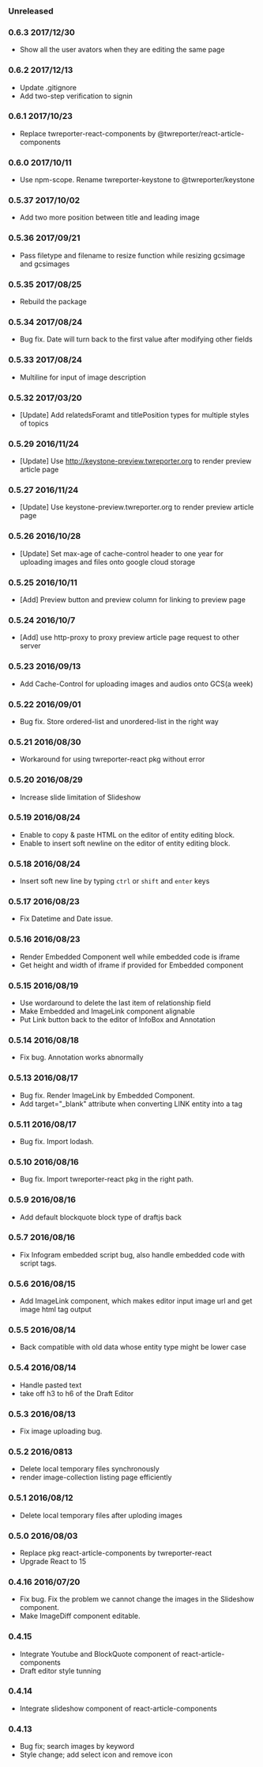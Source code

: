 ### Unreleased

### 0.6.3 2017/12/30
- Show all the user avators when they are editing the same page

### 0.6.2 2017/12/13
- Update .gitignore
- Add two-step verification to signin

### 0.6.1 2017/10/23 
- Replace twreporter-react-components by @twreporter/react-article-components

### 0.6.0 2017/10/11
- Use npm-scope. Rename twreporter-keystone to @twreporter/keystone

### 0.5.37 2017/10/02
- Add two more position between title and leading image 

### 0.5.36 2017/09/21
- Pass filetype and filename to resize function while resizing gcsimage and gcsimages

### 0.5.35 2017/08/25
- Rebuild the package

### 0.5.34 2017/08/24
- Bug fix. Date will turn back to the first value after modifying other fields

### 0.5.33 2017/08/24
- Multiline for input of image description 

### 0.5.32 2017/03/20
- [Update] Add relatedsForamt and titlePosition types for multiple styles of topics

### 0.5.29 2016/11/24
- [Update] Use http://keystone-preview.twreporter.org to render preview article page

### 0.5.27 2016/11/24
- [Update] Use keystone-preview.twreporter.org to render preview article page

### 0.5.26 2016/10/28
- [Update] Set max-age of cache-control header to one year for uploading images and files onto google cloud storage

### 0.5.25 2016/10/11
- [Add] Preview button and preview column for linking to preview page

### 0.5.24 2016/10/7
- [Add] use http-proxy to proxy preview article page request to other server

### 0.5.23 2016/09/13
- Add Cache-Control for uploading images and audios onto GCS(a week)  

### 0.5.22 2016/09/01
- Bug fix. Store ordered-list and unordered-list in the right way

### 0.5.21 2016/08/30
- Workaround for using twreporter-react pkg without error

### 0.5.20 2016/08/29
- Increase slide limitation of Slideshow

### 0.5.19 2016/08/24
- Enable to copy & paste HTML on the editor of entity editing block.
- Enable to insert soft newline on the editor of entity editing block.

### 0.5.18 2016/08/24
- Insert soft new line by typing `ctrl` or `shift` and `enter` keys

### 0.5.17 2016/08/23
- Fix Datetime and Date issue.

### 0.5.16 2016/08/23
- Render Embedded Component well while embedded code is iframe
- Get height and width of iframe if provided for Embedded component

### 0.5.15 2016/08/19
- Use wordaround to delete the last item of relationship field
- Make Embedded and ImageLink component alignable
- Put Link button back to the editor of InfoBox and Annotation

### 0.5.14 2016/08/18
- Fix bug. Annotation works abnormally

### 0.5.13 2016/08/17
- Bug fix. Render ImageLink by Embedded Component.
- Add target="_blank" attribute when converting LINK entity into a tag

### 0.5.11 2016/08/17
- Bug fix. Import lodash.

### 0.5.10 2016/08/16
- Bug fix. Import twreporter-react pkg in the right path.

### 0.5.9 2016/08/16
- Add default blockquote block type of draftjs back

### 0.5.7 2016/08/16
- Fix Infogram embedded script bug, also handle embedded code with script tags.

### 0.5.6 2016/08/15
- Add ImageLink component, which makes editor input image url and get image html tag output

### 0.5.5 2016/08/14
- Back compatible with old data whose entity type might be lower case

### 0.5.4 2016/08/14
- Handle pasted text
- take off h3 to h6 of the Draft Editor

### 0.5.3 2016/08/13
- Fix image uploading bug.

### 0.5.2 2016/0813
- Delete local temporary files synchronously
- render image-collection listing page efficiently

### 0.5.1 2016/08/12
- Delete local temporary files after uploding images

### 0.5.0 2016/08/03
- Replace pkg react-article-components by twreporter-react
- Upgrade React to 15

### 0.4.16 2016/07/20
- Fix bug. Fix the problem we cannot change the images in the Slideshow component.
- Make ImageDiff component editable.

### 0.4.15
- Integrate Youtube and BlockQuote component of react-article-components
- Draft editor style tunning

### 0.4.14
- Integrate slideshow component of react-article-components

### 0.4.13
- Bug fix; search images by keyword
- Style change; add select icon and remove icon
